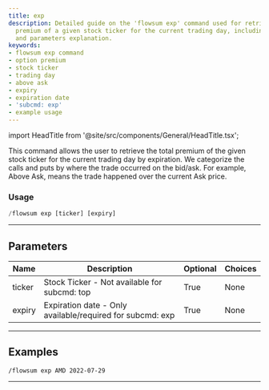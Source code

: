 ```yaml
---
title: exp
description: Detailed guide on the 'flowsum exp' command used for retrieving the total
  premium of a given stock ticker for the current trading day, including example usage
  and parameters explanation.
keywords:
- flowsum exp command
- option premium
- stock ticker
- trading day
- above ask
- expiry
- expiration date
- 'subcmd: exp'
- example usage
---
```


import HeadTitle from '@site/src/components/General/HeadTitle.tsx';

<HeadTitle title="exp - Flowsum - Flow - Telegram - Reference | OpenBB Bot Docs" />

This command allows the user to retrieve the total premium of the given stock ticker for the current trading day by expiration. We categorize the calls and puts by where the trade occurred on the bid/ask. For example, Above Ask, means the trade happened over the current Ask price.

### Usage

```python wordwrap
/flowsum exp [ticker] [expiry]
```

---

## Parameters

| Name | Description | Optional | Choices |
| ---- | ----------- | -------- | ------- |
| ticker | Stock Ticker - Not available for subcmd: top | True | None |
| expiry | Expiration date - Only available/required for subcmd: exp | True | None |


---

## Examples

```
/flowsum exp AMD 2022-07-29
```

---
